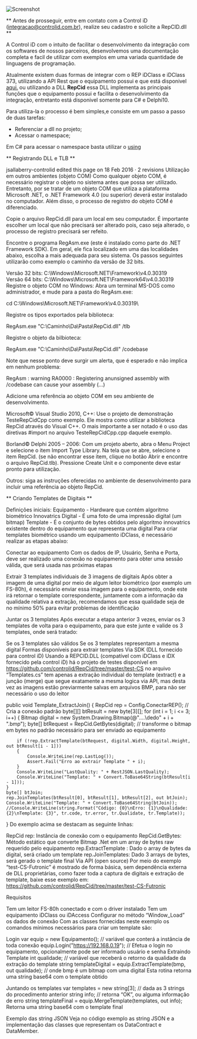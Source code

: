 ![Screenshot](https://www.controlid.com.br/assets/images/content/products/relogio-de-ponto/repidclass_f.jpg)

** Antes de prosseguir, entre em contato com a Control iD (integracao@controlid.com.br), realize seu cadastro e solicite a RepCID.dll **

A Control iD com o intuito de facilitar o desenvolvimento da integração com os softwares de nossos parceiros, desenvolvemos uma documentação completa e facil de utilizar com exemplos em uma variada quantidade de linguagens de programação. 

Atualmente existem duas formas de integrar com o REP iDClass e iDClass 373, utilizando a API Rest que o equipamento possui e que está disponivel [aqui.]( https://www.controlid.com.br/suporte/api_idclass_latest.html#50_introduction)
ou utilizando a DLL **RepCid** essa DLL implementa as principais funções que o equipamento possui e facilita o desenvolvimento da integração, entretanto está disponivel somente para C# e Delphi10.

Para utiliza-la o processo é bem simples,e consiste em um passo a passo de duas tarefas: 

 * Referenciar a dll no projeto;
 * Acessar o namespace;
 
Em C# para acessar o namespace basta utilizar o [using](https://docs.microsoft.com/pt-br/dotnet/csharp/programming-guide/namespaces/using-namespaces)

** Registrando DLL e TLB **

jsallaberry-controlid edited this page on 18 Feb 2016 · 2 revisions
Utilização em outros ambientes (objeto COM)
Como qualquer objeto COM, é necessário registrar o objeto no sistema antes que possa ser utilizado. Entretanto, por se tratar de um objeto COM que utiliza a plataforma Microsoft .NET, o .NET Framework 4.0 (ou superior) deverá estar instalado no computador. Além disso, o processo de registro do objeto COM é diferenciado.

Copie o arquivo RepCid.dll para um local em seu computador.
É importante escolher um local que não precisará ser alterado pois, caso seja alterado, o processo de registro precisará ser refeito.

Encontre o programa RegAsm.exe
(este é instalado como parte do .NET Framework SDK). Em geral, ele fica localizado em uma das localidades abaixo, escolha a mais adequada para seu sistema. Os passos seguintes utilizarão como exemplo o caminho da versão de 32 bits.

Versão 32 bits: C:\Windows\Microsoft.NET\Framework\v4.0.30319\
Versão 64 bits: C:\Windows\Microsoft.NET\Framework64\v4.0.30319\
Registre o objeto COM no Windows:
Abra um terminal MS-DOS como administrador, e mude para a pasta do RegAsm.exe:

cd C:\Windows\Microsoft.NET\Framework\v4.0.30319\

Registre os tipos exportados pela biblioteca:

RegAsm.exe "C:\Caminho\Da\Pasta\RepCid.dll" /tlb

Registre o objeto da bilbioteca:

RegAsm.exe "C:\Caminho\Da\Pasta\RepCid.dll" /codebase

Note que nesse ponto deve surgir um alerta, que é esperado e não implica em nenhum problema:

RegAsm : warning RA0000 : Registering anunsigned assembly with /codebase can cause your assembly (…)

Adicione uma referência ao objeto COM em seu ambiente de desenvolvimento.

Microsoft© Visual Studio 2010, C++: Use o projeto de demonstração TesteRepCidCpp como exemplo. Ele mostra como utilizar a biblioteca RepCid através do Visual C++. O mais importante a ser notado é o uso das diretivas #import no arquivo TesteRepCidCpp.cpp daquele exemplo.

Borland© Delphi 2005 – 2006: Com um projeto aberto, abra o Menu Project e selecione o item Import Type Library. Na tela que se abre, selecione o item RepCid. (se não encontrar esse item, clique no botão Abrir e encontre o arquivo RepCid.tlb). Pressione Create Unit e o componente deve estar pronto para utilização.

Outros: siga as instruções oferecidas no ambiente de desenvolvimento para incluir uma referência ao objeto RepCid.

** Criando Templates de Digitais ** 

Definições iniciais:
Equipamento - Hardware que contém algoritmo biométrico Innovatrics
Digital - É uma foto de uma impressão digital (um bitmap)
Template - É o conjunto de bytes obtidos pelo algoritmo innovatrics existente dentro do equipamento que representa uma digital
Para criar templates biométrico usando um equipamento iDClass, é necessário realizar as etapas abaixo:

Conectar ao equipamento Com os dados de IP, Usuário, Senha e Porta, deve ser realizado uma conexão no equipamento para obter uma sessão válida, que será usada nas próximas etapas

Extrair 3 templates individuais de 3 imagens de digitais Após obter a imagem de uma digital por meio de algum leitor biométrico (por exemplo um FS-80h), é necessário enviar essa imagem para o equipamento, onde este irá retornar o template correspondente, juntamente com a informação da qualidade relativa a extração, recomendamos que essa qualidade seja de no mínimo 50% para evitar problemas de identificação

Juntar os 3 templates Após executar a etapa anterior 3 vezes, enviar os 3 templates de volta para o equipamento, para que este junte e valide os 3 templates, onde será tratado:

Se os 3 templates são válidos
Se os 3 templates representam a mesma digital
Formas disponíveis para extrair templates
Via SDK (DLL fornecido para control iD)
Usando a REPCID.DLL (compatível com iDClass e iDX fornecido pela control iD) há o projeto de testes disponível em https://github.com/controlid/RepCid/tree/master/test-CS no arquivo “Templates.cs” tem apenas a extração individual do template (extract) e a junção (merge) que segue exatamente a mesma logica via API, mas desta vez as imagens estão previarmente salvas em arquivos BMP, para não ser necessário o uso do leitor

public void Template_ExtractJoin()
{
    RepCid rep = Config.ConectarREP(); // Cria a conexão padrão
    byte[][] btResult = new byte[3][];
    for (int i = 1; i <= 3; i++)
    {
        Bitmap digital = new System.Drawing.Bitmap(@"..\..\dedo" + i + ".bmp");
        byte[] btRequest = RepCid.GetBytes(digital); // transforme o bitmap em bytes no padrão necessário para ser enviado ao equipamento

        if (!rep.ExtractTemplate(btRequest, digital.Width, digital.Height, out btResult[i - 1]))
        {
            Console.WriteLine(rep.LastLog());
            Assert.Fail("Erro ao extrair Template " + i);
        }
        Console.WriteLine("LastQuality: " + RestJSON.LastQuality);
        Console.WriteLine("Template: " + Convert.ToBase64String(btResult[i - 1]));
    }
    byte[] btJoin;
    rep.JoinTemplates(btResult[0], btResult[1], btResult[2], out btJoin);
    Console.WriteLine("Template: " + Convert.ToBase64String(btJoin));
    //Console.WriteLine(string.Format("Código: {0}\nErro: {1}\nQualidade: {2}\nTemplate: {3}", tr.code, tr.error, tr.Qualidate, tr.Template));  
}
Do exemplo acima se destacam as seguinte linhas:

RepCid rep: Instância de conexão com o equipamento
RepCid.GetBytes: Método estático que converte Bitmap .Net em um array de bytes raw requerido pelo equipamento
rep.ExtractTemplate : Dado o array de bytes da digital, será criado um template
rep.JoinTemplates: Dado 3 arrays de bytes, será gerado o template final
Via API (open source)
Por meio do exemplo “test-CS-Futronic” é mostrado de forma básica, sem dependência externa de DLL proprietárias, como fazer toda a captura de digitais e extração de template, baixe esse exemplo em: https://github.com/controlid/RepCid/tree/master/test-CS-Futronic

Requisitos

Tem um leitor FS-80h conectado e com o driver instalado
Tem um equipamento iDClass ou iDAccess
Configurar no método “Window_Load” os dados de conexão
Com as classes fornecidas neste exemplo os comandos mínimos necessários para criar um template são:

Login
var equip = new Equipamento(); // variável que conterá a instância de toda conexão
equip.Login("https://192.168.0.19"); // Efetua o login no equipamento, opcionalmente pode ser informado usuário e senha
Extraindo Template
int qualidade; // variável que receberá o retorno da qualidade da extração do template
string templateDigital = equip.ExtractTemplate(bmp, out qualidade); // onde bmp é um bitmap com uma digital
Esta rotina retorna uma string base64 com o template obtido

Juntando os templates
var templates = new string[3]; // dada as 3 strings do procedimento anterior
string info; // retorna “OK”, ou alguma informação de erro
string templateFinal = equip.MergeTemplate(templates, out info);
Retorna uma string base64 com o template final

Exemplo das string JSON
Veja no código exemplo as string JSON e a implementação das classes que representam os DataContract e DataMember.

